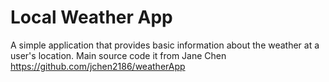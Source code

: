 # Local Weather App
A simple application that provides basic information about the weather at a user's location.
Main source code it from Jane Chen https://github.com/jchen2186/weatherApp
